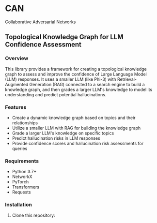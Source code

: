 # CAN
Collaborative Adversarial Networks 


## Topological Knowledge Graph for LLM Confidence Assessment

### Overview

This library provides a framework for creating a topological knowledge graph to assess and improve the confidence of Large Language Model (LLM) responses. It uses a smaller LLM (like Phi-3) with Retrieval-Augmented Generation (RAG) connected to a search engine to build a knowledge graph, and then grades a larger LLM's knowledge to model its understanding and predict potential hallucinations.

### Features

- Create a dynamic knowledge graph based on topics and their relationships
- Utilize a smaller LLM with RAG for building the knowledge graph
- Grade a larger LLM's knowledge on specific topics
- Predict hallucination risks in LLM responses
- Provide confidence scores and hallucination risk assessments for queries

### Requirements

- Python 3.7+
- NetworkX
- PyTorch
- Transformers
- Requests

### Installation

1. Clone this repository:
